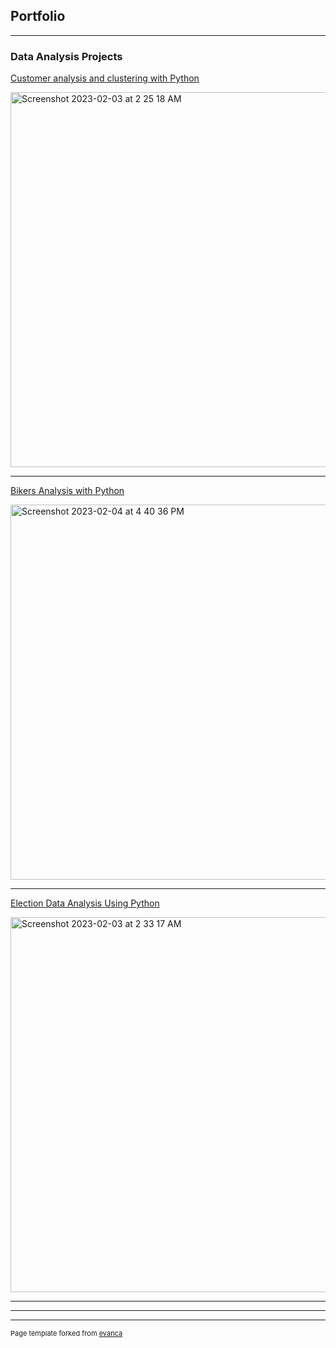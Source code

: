 ## Portfolio

---

### Data Analysis Projects 

[Customer analysis and clustering with Python](https://github.com/sdkall/sdkall.github.io/blob/b3ac278cd67b8189ced89de433413fd972120c1e/Customer%20analysis%20and%20clustering.ipynb)

<img width="600" alt="Screenshot 2023-02-03 at 2 25 18 AM" src="https://user-images.githubusercontent.com/122862334/216537955-7c1e7446-ecef-4d2a-8caa-17342c4ac49b.png">







---

[Bikers Analysis with Python](https://github.com/sdkall/sdkall.github.io/blob/1c54818ddb8e59bd84e072b11e220f8993d8d36f/bike_analysis.ipynb)

<img width="600" alt="Screenshot 2023-02-04 at 4 40 36 PM" src="https://user-images.githubusercontent.com/122862334/216790728-2a4b96ab-0f04-4d2e-ab46-34bd109da35d.png">

---

[Election Data Analysis Using Python](https://github.com/sdkall/sdkall.github.io/blob/2926953a25077b8aa4b565717da14904bd42f096/election_analysis.ipynb)

<img width="600" alt="Screenshot 2023-02-03 at 2 33 17 AM" src="https://user-images.githubusercontent.com/122862334/216539513-8bbfbdec-c584-4ace-aeeb-619e45ba7e34.png">

---






---




---
<p style="font-size:11px">Page template forked from <a href="https://github.com/evanca/quick-portfolio">evanca</a></p>
<!-- Remove above link if you don't want to attibute -->
